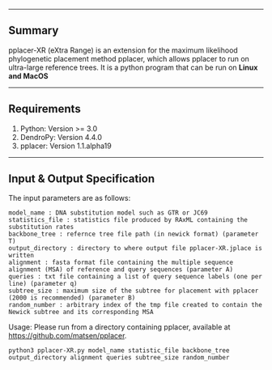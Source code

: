 
------------------------
Summary
------------------------
pplacer-XR (eXtra Range) is an extension for the maximum likelihood phylogenetic placement method pplacer, which allows pplacer to run on ultra-large reference trees. It is a python program that can be run on **Linux and MacOS**


------------------------
Requirements
------------------------
1. Python: Version >= 3.0
2. DendroPy: Version 4.4.0
3. pplacer: Version 1.1.alpha19


----------------------------------
Input & Output Specification
----------------------------------
The input parameters are as follows:

    model_name : DNA substitution model such as GTR or JC69
    statistics_file : statistics file produced by RAxML containing the substitution rates
    backbone_tree : refernce tree file path (in newick format) (parameter T)
    output_directory : directory to where output file pplacer-XR.jplace is written
    alignment : fasta format file containing the multiple sequence alignment (MSA) of reference and query sequences (parameter A)
    queries : txt file containing a list of query sequence labels (one per line) (parameter q)
    subtree_size : maximum size of the subtree for placement with pplacer (2000 is recommended) (parameter B) 
    random_number : arbitrary index of the tmp file created to contain the Newick subtree and its corresponding MSA

Usage:
Please run from a directory containing pplacer, available at https://github.com/matsen/pplacer.

    python3 pplacer-XR.py model_name statistic_file backbone_tree output_directory alignment queries subtree_size random_number
